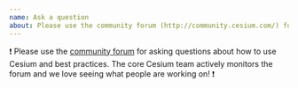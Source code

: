 ```yaml
---
name: Ask a question
about: Please use the community forum (http://community.cesium.com/) for general questions about using Cesium. 
---
```


:exclamation: Please use the [community forum](http://community.cesium.com/) for asking questions about how to use Cesium and best practices. The core Cesium team actively monitors the forum and we love seeing what people are working on! :exclamation: